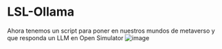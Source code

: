 # LSL-Ollama
Ahora tenemos un script para poner en nuestros mundos de metaverso y que responda un LLM en Open Simulator
![image](https://github.com/aratan/LSL-Ollama/assets/4398830/489a79c0-39ee-44bc-ad81-47e4c278224e)

